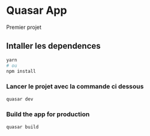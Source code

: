#    Quasar App

Premier projet

## Intaller les dependences 
```bash
yarn
# ou
npm install
```

### Lancer le projet avec la commande ci dessous
```bash
quasar dev
```


### Build the app for production
```bash
quasar build
```


